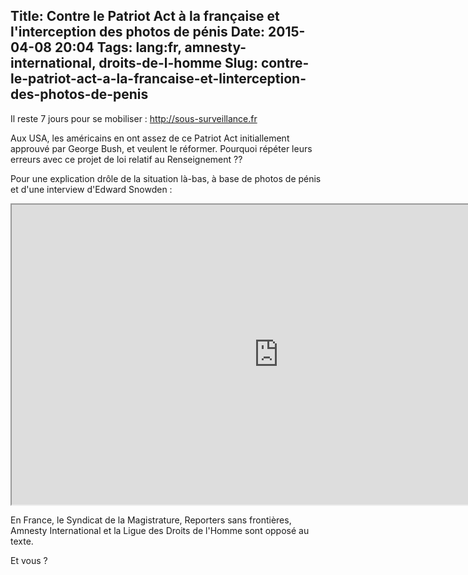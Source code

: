 Title: Contre le Patriot Act à la française et l'interception des photos de pénis
Date: 2015-04-08 20:04
Tags: lang:fr, amnesty-international, droits-de-l-homme
Slug: contre-le-patriot-act-a-la-francaise-et-linterception-des-photos-de-penis
---
Il reste 7 jours pour se mobiliser :
<http://sous-surveillance.fr>

Aux USA, les américains en ont assez de ce Patriot Act initiallement approuvé par George Bush, et veulent le réformer. Pourquoi répéter leurs erreurs avec ce projet de loi relatif au Renseignement ??

Pour une explication drôle de la situation là-bas, à base de photos de pénis et d'une interview d'Edward Snowden :
<iframe width="853" height="480" src="https://www.youtube.com/embed/XEVlyP4_11M" allowfullscreen></iframe>
<br>

En France, le Syndicat de la Magistrature, Reporters sans frontières, Amnesty International et la Ligue des Droits de l'Homme sont opposé au texte.

Et vous ?

<style>
article iframe { display: block; margin: 1rem auto; }
</style>
